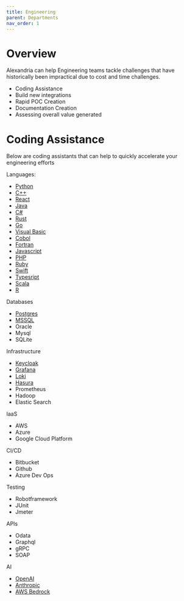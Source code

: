 ```yaml
---
title: Engineering
parent: Departments
nav_order: 1
---
```


# Overview

Alexandria can help Engineering teams tackle challenges that have historically been impractical due to cost and time challenges. 

* Coding Assistance
* Build new integrations
* Rapid POC Creation
* Documentation Creation
* Assessing overall value generated


# Coding Assistance

Below are coding assistants that can help to quickly accelerate your engineering efforts

Languages: 

* [Python](python)
* [C++](cpp)
* [React](react)
* [Java](java)
* [C#](c-sharp)
* [Rust](rust)
* [Go](go)
* [Visual Basic](visual-basic)
* [Cobol](cobol)
* [Fortran](fortran)
* [Javascript](javascript)
* [PHP](php)
* [Ruby](ruby)
* [Swift](swift)
* [Typesript](typescript)
* [Scala](scala)
* [R](r)

Databases

* [Postgres](postgres)
* [MSSQL](mssql)
* Oracle
* Mysql
* SQLite

Infrastructure

* [Keycloak](keycloak)
* [Grafana](grafana)
* [Loki](loki)
* [Hasura](hasura)
* Prometheus
* Hadoop
* Elastic Search

IaaS

* AWS
* Azure
* Google Cloud Platform

CI/CD

* Bitbucket
* Github
* Azure Dev Ops

Testing

* Robotframework
* JUnit
* Jmeter

APIs

* Odata
* Graphql
* gRPC
* SOAP

AI

* [OpenAI](openai)
* [Anthropic](anthropic)
* [AWS Bedrock](aws-bedrock)



